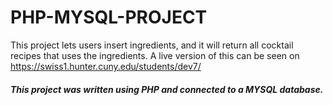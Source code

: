# PHP-MYSQL-PROJECT
This project lets users insert ingredients, and it will return all cocktail recipes that uses the ingredients.
A live version of this can be seen on https://swiss1.hunter.cuny.edu/students/dev7/

##### This project was written using PHP and connected to a MYSQL database.
